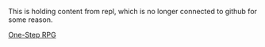 This is holding content from repl, which is no longer connected to github for some reason. 

[One-Step RPG](https://repl.it/@mizzbaerga/LameKookyDatalogs#Main.java "My terrible RPG")


